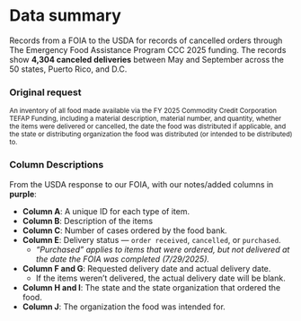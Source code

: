 
# Data summary

Records from a FOIA to the USDA for records of cancelled orders through The Emergency Food Assistance Program CCC 2025 funding. The records show **4,304 canceled deliveries** between May and September across the 50 states, Puerto Rico, and D.C.


### Original request

<sub>An inventory of all food made available via the FY 2025 Commodity Credit Corporation TEFAP Funding, including a material description, material number, and quantity, whether the items were delivered or cancelled, the date the food was distributed if applicable, and the state or distributing organization the food was distributed (or intended to be distributed) to.</sub>


### Column Descriptions
From the USDA response to our FOIA, with our notes/added columns in **purple**:

- **Column A**: A unique ID for each type of item.
- **Column B**: Description of the items
- **Column C**: Number of cases ordered by the food bank.
- **Column E**: Delivery status — `order received`, `cancelled`, or `purchased`.
  - *“Purchased” applies to items that were ordered, but not delivered at the date the FOIA was completed (7/29/2025).*
- **Column F and G**: Requested delivery date and actual delivery date.
  - If the items weren’t delivered, the actual delivery date will be blank.
- **Column H and I**: The state and the state organization that ordered the food.
- **Column J**: The organization the food was intended for.
